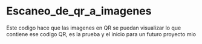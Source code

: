 # Escaneo_de_qr_a_imagenes
Este codigo hace que las imagenes en QR se puedan visualizar lo que contiene ese codigo QR, es la prueba y el inicio para un futuro proyecto mio
